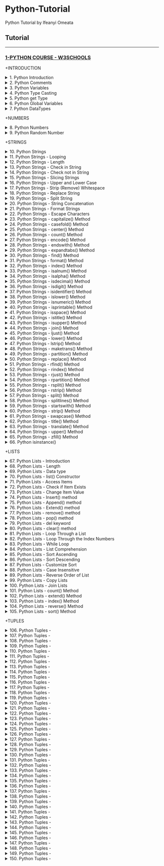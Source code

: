 # Python-Tutorial

Python Tutorial by Ifeanyi Omeata

## Tutorial

---

### [1-PYTHON COURSE - W3SCHOOLS](#)

+INTRODUCTION

<details>
  <summary>1. Python Introduction</summary>

Python is a popular programming language. It was created by Guido van Rossum, and released in 1991.

It is used for:

- web development (server-side),
- software development,
- mathematics,
- system scripting.

What can Python do?

- Python can be used on a server to create web applications.
- Python can be used alongside software to create workflows.
- Python can connect to database systems. It can also read and modify files.
- Python can be used to handle big data and perform complex mathematics.
- Python can be used for rapid prototyping, or for production-ready software development.

```py
print("Hello, World!")
```

```py
# Hello, World!
```

```py
x = "Python is awesome"
print(x)
```

```py
# Python is awesome
```

```py
x = "Python"
y = "is"
z = "awesome"
print(x, y, z)
```

```py
# Python is awesome
```

```py
x = "Python "
y = "is "
z = "awesome"
print(x + y + z)
```

In the print() function, when you try to combine a string and a number with the + operator, Python will give you an error.

```py
# Python is awesome
```

check Python version:

```bs
python --version
python -V
```

Run Python File:

```bs
python index.py
```

Run Python Shell:

```bs
python
```

```bs
Python 3.9.12 (main, Apr  5 2022, 01:53:17)
[Clang 12.0.0 ] :: Anaconda, Inc. on darwin
Type "help", "copyright", "credits" or "license" for more information.
>>> print("Hello")
Hello
>>> exit()
%
```

</details>

<details>
  <summary>2. Python Comments </summary>

- Python has commenting capability for the purpose of in-code documentation.

- Comments start with a #, and Python will render the rest of the line as a comment.

- Comments can be used to explain Python code.

- Comments can be used to make the code more readable.

- Comments can be used to prevent execution when testing code.

- Comments can be placed at the end of a line, and Python will ignore the rest of the line.

- A comment does not have to be text that explains the code, it can also be used to prevent Python from executing code.

- Python does not really have a syntax for multiline comments.

- To add a multiline comment you could insert a # for each line.

- Since Python will ignore string literals that are not assigned to a variable, you can add a multiline string (triple quotes) in your code, and place your comment inside it.

```py
#This is a comment.
print("Hello, World!")
```

```py
print("Hello, World!") #This is a comment
```

```py
#print("Hello, World!")
print("Cheers, Mate!")
```

```py
#This is a comment
#written in
#more than just one line
print("Hello, World!")
```

```py
"""
This is a comment
written in
more than just one line
"""
print("Hello, World!")
```

</details>

<details>
  <summary>3. Python Variables </summary>

- Python has no command for declaring a variable.

- A variable is created the moment you first assign a value to it.

- Variable names are case-sensitive.

- A variable can have a short name (like x and y) or a more descriptive name (age, carname, total\*volume).

Rules for Python variables:

- A variable name must start with a letter or the underscore character
- A variable name cannot start with a number
- A variable name can only contain alpha-numeric characters and underscores (A-z, 0-9, and \* )
- Variable names are case-sensitive (age, Age and AGE are three different variables)

Legal variable names:

```py
myvar = "John"
my_var = "John"
_my_var = "John"
myVar = "John"
MYVAR = "John"
myvar2 = "John"
```

- Camel Case = myVariableName
- Pascal Case = MyVariableName
- Snake Case = my_variable_name

```py
x = 5
y = "John"
print(x)
print(y)
```

```py
# 5
# John
```

```py
x = 4       # x is of type int
x = "Sally" # x is now of type str
print(x)
```

```py
# Sally
```

```py
a = 4
A = "Sally"
#A will not overwrite a
```

Many Values to Multiple Variables-

- Python allows you to assign values to multiple variables in one line:

```py
x, y, z = "Orange", "Banana", "Cherry"
print(x)
print(y)
print(z)
```

```py
# Orange
# Banana
# Cherry
```

One Value to Multiple Variables-

- And you can assign the same value to multiple variables in one line:

```py
x = y = z = "Orange"
print(x)
print(y)
print(z)
```

```py
# Orange
# Orange
# Orange
```

Unpack a Collection-

- If you have a collection of values in a list, tuple etc.
- Python allows you to extract the values into variables. This is called unpacking.

```py
fruits = ["apple", "banana", "cherry"]
x, y, z = fruits
print(x)
print(y)
print(z)
```

```py
# apple
# banana
# cherry
```

</details>

<details>
  <summary>4. Python Type Casting </summary>

If you want to specify the data type of a variable, this can be done with casting.

```py
x = str(3)    # x will be '3'
y = int(3)    # y will be 3
z = float(3)  # z will be 3.0

print(x)
print(y)
print(z)
```

```py
# 3
# 3
# 3.0
```

```py
x = int(1)   # x will be 1
y = int(2.8) # y will be 2
z = int("3") # z will be 3
```

```py
x = float(1)     # x will be 1.0
y = float(2.8)   # y will be 2.8
z = float("3")   # z will be 3.0
w = float("4.2") # w will be 4.2
```

```py
x = str("s1") # x will be 's1'
y = str(2)    # y will be '2'
z = str(3.0)  # z will be '3.0'
```

</details>

<details>
  <summary>5. Python get Type </summary>

You can get the data type of a variable with the type() function.

```py
x = 5
y = "John"
print(type(x))
print(type(y))
```

```py
# <class 'int'>
# <class 'str'>
```

</details>

<details>
  <summary>6. Python Global Variables </summary>

- Variables that are created outside of a function are known as global variables.

- Global variables can be used by everyone, both inside of functions and outside.

- If you create a variable with the same name inside a function, this variable will be local, and can only be used inside the function.

- The global variable with the same name will remain as it was, global and with the original value.

- Normally, when you create a variable inside a function, that variable is local, and can only be used inside that function.

- To create a global variable inside a function, you can use the global keyword.

- Also, use the global keyword if you want to change a global variable inside a function.

```py
x = "awesome"

def myfunc():
  print("Python is " + x)

myfunc()
```

```py
# Python is awesome
```

```py
x = "awesome"

def myfunc():
  x = "fantastic"
  print("Python is " + x)

myfunc()

print("Python is " + x)
```

```py
# Python is fantastic
# Python is awesome
```

```py
def myfunc():
  global x
  x = "fantastic"

myfunc()

print("Python is " + x)
```

```py
# Python is fantastic
```

```py
x = "awesome"

def myfunc():
  global x
  x = "fantastic"

myfunc()

print("Python is " + x)
```

```py
# Python is fantastic
```

</details>

<details>
  <summary>7. Python DataTypes </summary>

- In programming, data type is an important concept.

- Variables can store data of different types, and different types can do different things.

Python has the following data types built-in by default, in these categories:

```bs
Text Type:	        str
Numeric Types:	        int, float, complex
Sequence Types:	        list, tuple, range
Mapping Type:	        dict
Set Types:	        set, frozenset
Boolean Type:	        bool
Binary Types:	        bytes, bytearray, memoryview
None Type:	        NoneType
```

str:

```bs
x = "Hello World"	str
x = str("Hello World")	str
```

int, float, complex:

```bs
x = 20	        int
x = int(20)	int

x = 20.5	float
x = float(20.5)	float

x = 1j	        complex
x = complex(1j)	complex
```

list, tuple, range:

```bs
x = ["apple", "banana", "cherry"]	    list
x = list(("apple", "banana", "cherry"))	    list

x = ("apple", "banana", "cherry")	    tuple
x = tuple(("apple", "banana", "cherry"))    tuple

x = range(6)	                            range
```

dict:

```bs
x = {"name" : "John", "age" : 36}	dict
x = dict(name="John", age=36)	        dict
```

set, frozenset:

```bs
x = {"apple", "banana", "cherry"}	set
x = set(("apple", "banana", "cherry"))	set

x = frozenset({"apple", "banana", "cherry"})	frozenset
```

bool:

```bs
x = True	bool
x = bool(5)	bool
```

bytes, bytearray, memoryview:

```bs
x = b"Hello"	            bytes
x = bytes(5)	            bytes

x = bytearray(5)	    bytearray

x = memoryview(bytes(5))    memoryview
```

NoneType:

```bs
x = None	NoneType
```

</details>

+NUMBERS

<details>
  <summary>8. Python Numbers </summary>

There are three numeric types in Python:

- int
- float
- complex

Variables of numeric types are created when you assign a value to them.

- Int, or integer, is a whole number, positive or negative, without decimals, of unlimited length.

- Float, or "floating point number" is a number, positive or negative, containing one or more decimals.

- Float can also be scientific numbers with an "e" to indicate the power of 10.

- Complex numbers are written with a "j" as the imaginary part.

- You can convert from one type to another with the int(), float(), and complex() methods.

- You cannot convert complex numbers into another number type.

```py
x = 1    # int
y = 2.8  # float
z = 1j   # complex
print(type(x))
print(type(y))
print(type(z))
```

```py
# <class 'int'>
# <class 'float'>
# <class 'complex'>
```

```py
x = 1
y = 35656222554887711
z = -3255522

print(type(x))
print(type(y))
print(type(z))
```

```py
# <class 'int'>
# <class 'int'>
# <class 'int'>
```

```py
x = 1.10
y = 1.0
z = -35.59
x = 35e3
y = 12E4
z = -87.7e100

print(type(x))
print(type(y))
print(type(z))
```

```py
# <class 'float'>
# <class 'float'>
# <class 'float'>
# <class 'float'>
# <class 'float'>
# <class 'float'>
```

```py
x = 3+5j
y = 5j
z = -5j

print(type(x))
print(type(y))
print(type(z))
```

```py
# <class 'complex'>
# <class 'complex'>
# <class 'complex'>
```

```py
x = 1    # int
y = 2.8  # float
z = 1j   # complex

#convert from int to float:
a = float(x)

#convert from float to int:
b = int(y)

#convert from int to complex:
c = complex(x)

print(a)
print(b)
print(c)

print(type(a))
print(type(b))
print(type(c))
```

```py
1.0
2
(1+0j)
<class 'float'>
<class 'int'>
<class 'complex'>
```

</details>

<details>
  <summary>9. Python Random Number </summary>

Python does not have a random() function to make a random number, but Python has a built-in module called random that can be used to make random numbers.

```py
import random

print(random.randrange(1, 10))
```

```py
# 9
```

</details>

+STRINGS

<details>
  <summary>10. Python Strings </summary>

- Strings in python are surrounded by either single quotation marks, or double quotation marks.

- 'hello' is the same as "hello".

- You can display a string literal with the print() function.

- Assigning a string to a variable is done with the variable name followed by an equal sign and the string.

- You can assign a multiline string to a variable by using three quotes.

- Square brackets can be used to access elements of the string.

```py
print("Hello")
print('Hello')
```

```py
a = "Hello"
print(a)
```

```py
a = """Lorem ipsum dolor sit amet,
consectetur adipiscing elit,
sed do eiusmod tempor incididunt
ut labore et dolore magna aliqua."""
print(a)
```

```py
a = '''Lorem ipsum dolor sit amet,
consectetur adipiscing elit,
sed do eiusmod tempor incididunt
ut labore et dolore magna aliqua.'''
print(a)
```

```py
# Lorem ipsum dolor sit amet,
# consectetur adipiscing elit,
# sed do eiusmod tempor incididunt
# ut labore et dolore magna aliqua.
```

```py
a = "Hello, World!"
print(a[1])
```

```py
# e
```

</details>

<details>
  <summary>11. Python Strings - Looping </summary>

- Since strings are arrays, we can loop through the characters in a string, with a for loop.

```py
for x in "banana":
  print(x)
```

```py
# b
# a
# n
# a
# n
# a
```

</details>

<details>
  <summary>12. Python Strings - Length </summary>

- To get the length of a string, use the len() function.

```py
a = "Hello, World!"
print(len(a))
```

```py
# 13
```

</details>

<details>
  <summary>13. Python Strings - Check in String </summary>

- To check if a certain phrase or character is present in a string, we can use the keyword in.

```py
txt = "The best things in life are free!"
print("free" in txt)
```

```py
# True
```

```py
txt = "The best things in life are free!"
if "free" in txt:
  print("Yes, 'free' is present.")
```

```py
# Yes, 'free' is present.
```

</details>

<details>
  <summary>14. Python Strings - Check not in String </summary>

```py
txt = "The best things in life are free!"
print("expensive" not in txt)
```

```py
# True
```

```py
txt = "The best things in life are free!"
if "expensive" not in txt:
  print("No, 'expensive' is NOT present.")
```

```py
# No, 'expensive' is NOT present.
```

</details>

<details>
  <summary>15. Python Strings - Slicing Strings </summary>

- You can return a range of characters by using the slice syntax.

- Specify the start index and the end index, separated by a colon, to return a part of the string.

- By leaving out the start index, the range will start at the first character.

- By leaving out the end index, the range will go to the end.

- Use negative indexes to start the slice from the end of the string.

```py
b = "Hello, World!"
print(b[2:5])
```

```py
# llo
```

```py
b = "Hello, World!"
print(b[:5])
```

```py
# Hello
```

```py
b = "Hello, World!"
print(b[2:])
```

```py
# llo, World!
```

```py
b = "Hello, World!"
print(b[-5:-2])
```

```py
# orl
```

</details>

<details>
  <summary>16. Python Strings - Upper and Lower Case </summary>

- The upper() method returns the string in upper case.

- The lower() method returns the string in lower case.

```py
a = "Hello, World!"
print(a.upper())
```

```py
# HELLO, WORLD!
```

```py
a = "Hello, World!"
print(a.lower())
```

```py
# hello, world!
```

</details>

<details>
  <summary>17. Python Strings - Strip (Remove) Whitespace</summary>

- Whitespace is the space before and/or after the actual text, and very often you want to remove this space.

- The strip() method removes any whitespace from the beginning or the end

```py
a = " Hello, World! "
print(a.strip()) # returns "Hello, World!"
```

```py
# Hello, World!
```

</details>

<details>
  <summary>18. Python Strings - Replace String </summary>

- The replace() method replaces a string with another string.

```py
a = "Hello, World!"
print(a.replace("H", "J"))
```

```py
# Jello, World!
```

</details>

<details>
  <summary>19. Python Strings - Split String </summary>

- The split() method returns a list where the text between the specified separator becomes the list items.

- The split() method splits the string into substrings if it finds instances of the separator.

```py
a = "Hello, World!"
print(a.split(",")) # returns ['Hello', ' World!']
```

```py
# ['Hello', ' World!']
```

</details>

<details>
  <summary>20. Python Strings - String Concatenation </summary>

- To concatenate, or combine, two strings you can use the + operator.

```py
a = "Hello"
b = "World"
c = a + b
print(c)
```

```py
# HelloWorld
```

```py
a = "Hello"
b = "World"
c = a + " " + b
print(c)
```

```py
# Hello World
```

</details>

<details>
  <summary>21. Python Strings - Format Strings </summary>

- We can combine strings and numbers by using the format() method!

- The format() method takes the passed arguments, formats them, and places them in the string where the placeholders {} are.

- The format() method takes unlimited number of arguments, and are placed into the respective placeholders.

- You can use index numbers {0} to be sure the arguments are placed in the correct placeholders.

```py
age = 36
txt = "My name is John, and I am {}"
print(txt.format(age))
```

```py
# My name is John, and I am 36
```

```py
quantity = 3
itemno = 567
price = 49.95
myorder = "I want {} pieces of item {} for {} dollars."
print(myorder.format(quantity, itemno, price))
```

```py
# I want 3 pieces of item 567 for 49.95 dollars.
```

```py
quantity = 3
itemno = 567
price = 49.95
myorder = "I want to pay {2} dollars for {0} pieces of item {1}."
print(myorder.format(quantity, itemno, price))
```

```py
# I want to pay 49.95 dollars for 3 pieces of item 567
```

</details>

<details>
  <summary>22. Python Strings - Escape Characters </summary>

- To insert characters that are illegal in a string, use an escape character.

- An escape character is a backslash \ followed by the character you want to insert.

- An example of an illegal character is a double quote inside a string that is surrounded by double quotes. To fix this problem, use the escape character \".

```py
txt = "We are the so-called \"Vikings\" from the north."
```

```py
# We are the so-called "Vikings" from the north.
```

```bs
\'	  Single Quote
\\	  Backslash
\n	  New Line
\r	  Carriage Return
\t	  Tab
\b	  Backspace
\f	  Form Feed
\ooo	  Octal value
\xhh	  Hex value
```

</details>

<details>
  <summary>23. Python Strings - capitalize() Method</summary>

- The capitalize() method returns a string where the first character is upper case, and the rest is lower case.

```bs
string.capitalize()
```

```py
txt = "hello, and welcome to my world."

x = txt.capitalize()

print (x)
```

```py
# Hello, and welcome to my world.
```

```py
txt = "python is FUN!"

x = txt.capitalize()

print (x)
```

```py
# Python is fun!
```

```py
txt = "36 is my age."

x = txt.capitalize()

print (x)
```

```py
# 36 is my age
```

</details>

<details>
  <summary>24. Python Strings - casefold() Method </summary>

- The casefold() method returns a string where all the characters are lower case.

- This method is similar to the lower() method, but the casefold() method is stronger, more aggressive, meaning that it will convert more characters into lower case, and will find more matches when comparing two strings and both are converted using the casefold() method.

```py
txt = "Hello, And Welcome To My World!"

x = txt.casefold()

print(x)
```

```py
# hello, and welcome to my world!
```

</details>

<details>
  <summary>25. Python Strings - center() Method </summary>

- The center() method will center align the string, using a specified character (space is default) as the fill character.

```bs
string.center(length, character)
```

```py
txt = "banana"

x = txt.center(20)

print(x)
```

```py
# "    banana     "
```

```py
txt = "banana"

x = txt.center(20, "O")

print(x)
```

```py
# OOOOOOObananaOOOOOOO
```

</details>

<details>
  <summary>26. Python Strings - count() Method </summary>

- The count() method returns the number of times a specified value appears in the string.

```bs
string.count(value, start, end)
```

```py
txt = "I love apples, apple are my favorite fruit"

x = txt.count("apple")

print(x)
```

```py
# 2
```

```py
txt = "I love apples, apple are my favorite fruit"

x = txt.count("apple", 10, 24)

print(x)
```

```py
# 1
```

</details>

<details>
  <summary>27. Python Strings - encode() Method </summary>

- The encode() method encodes the string, using the specified encoding. If no encoding is specified, UTF-8 will be used.

```bs
string.encode(encoding=encoding, errors=errors)
```

```py
txt = "My name is Ståle"

x = txt.encode()

print(x)
```

```py
# b'My name is St\xc3\xe5le'
```

```py
txt = "My name is Ståle"

print(txt.encode(encoding="ascii",errors="backslashreplace"))
print(txt.encode(encoding="ascii",errors="ignore"))
print(txt.encode(encoding="ascii",errors="namereplace"))
print(txt.encode(encoding="ascii",errors="replace"))
print(txt.encode(encoding="ascii",errors="xmlcharrefreplace"))
```

```py
# b'My name is St\\xe5le'
# b'My name is Stle'
# b'My name is St\\N{LATIN SMALL LETTER A WITH RING ABOVE}le'
# b'My name is St?le'
# b'My name is Ståle'
```

</details>

<details>
  <summary>28. Python Strings - endswith() Method </summary>

- The endswith() method returns True if the string ends with the specified value, otherwise False.

```bs
string.endswith(value, start, end)
```

```py
txt = "Hello, welcome to my world."

x = txt.endswith(".")

print(x)
```

```py
# True
```

```py
txt = "Hello, welcome to my world."

x = txt.endswith("my world.")

print(x)
```

```py
# True
```

```py
txt = "Hello, welcome to my world."

x = txt.endswith("my world.", 5, 11)

print(x)
```

```py
# False
```

</details>

<details>
  <summary>29. Python Strings - expandtabs() Method </summary>

- The expandtabs() method sets the tab size to the specified number of whitespaces.

```bs
string.expandtabs(tabsize)
```

```py
txt = "H\te\tl\tl\to"

x =  txt.expandtabs(2)

print(x)
```

```py
# H e l l o
```

```py
txt = "H\te\tl\tl\to"

print(txt)
print(txt.expandtabs())
print(txt.expandtabs(2))
print(txt.expandtabs(4))
print(txt.expandtabs(10))
```

```py
# H       e       l       l       o
# H       e       l       l       o
# H e l l o
# H   e   l   l   o
# H         e         l         l         o
```

</details>

<details>
  <summary>30. Python Strings - find() Method </summary>

- The find() method finds the first occurrence of the specified value.

- The find() method returns -1 if the value is not found.

- The find() method is almost the same as the index() method, the only difference is that the index() method raises an exception if the value is not found.

```bs
string.find(value, start, end)
```

```py
txt = "Hello, welcome to my world."

x = txt.find("welcome")

print(x)
```

```py
# 7
```

```py
txt = "Hello, welcome to my world."

x = txt.find("e")

print(x)
```

```py
# 1
```

```py
txt = "Hello, welcome to my world."

x = txt.find("e", 5, 10)

print(x)
```

```py
# 8
```

```py
txt = "Hello, welcome to my world."

print(txt.find("q"))
print(txt.index("q"))
```

```py
# -1
# Traceback (most recent call last):
#   File "demo_ref_string_find_vs_index.py", line 4 in <module>
#     print(txt.index("q"))
# ValueError: substring not found
```

</details>

<details>
  <summary>31. Python Strings - format() Method </summary>

- The format() method formats the specified value(s) and insert them inside the string's placeholder.

- The placeholder is defined using curly brackets: {}.

- The format() method returns the formatted string.

- The placeholders can be identified using named indexes {price}, numbered indexes {0}, or even empty placeholders {}.

```bs
string.format(value1, value2...)
```

```py
txt = "For only {price:.2f} dollars!"
print(txt.format(price = 49))
```

```py
# For only 49.00 dollars!
```

```py
txt1 = "My name is {fname}, I'm {age}".format(fname = "John", age = 36)
txt2 = "My name is {0}, I'm {1}".format("John",36)
txt3 = "My name is {}, I'm {}".format("John",36)
```

```py
# My name is John, I'm 36
# My name is John, I'm 36
# My name is John, I'm 36
```

</details>

<details>
  <summary>32. Python Strings - index() Method </summary>

- The index() method finds the first occurrence of the specified value.

- The index() method raises an exception if the value is not found.

- The index() method is almost the same as the find() method, the only difference is that the find() method returns -1 if the value is not found.

```bs
string.index(value, start, end)
```

```py
txt = "Hello, welcome to my world."

x = txt.index("welcome")

print(x)
```

```py
# 7
```

```py
txt = "Hello, welcome to my world."

x = txt.index("e")

print(x)
```

```py
# 1
```

```py
txt = "Hello, welcome to my world."

x = txt.index("e", 5, 10)

print(x)
```

```py
# 8
```

```py
txt = "Hello, welcome to my world."

print(txt.find("q"))
print(txt.index("q"))
```

```py
# -1
# Traceback (most recent call last):
#   File "demo_ref_string_find_vs_index.py", line 4 in <module>
#     print(txt.index("q"))
# ValueError: substring not found
```

</details>

<details>
  <summary>33. Python Strings - isalnum() Method </summary>

- The isalnum() method returns True if all the characters are alphanumeric, meaning alphabet letter (a-z) and numbers (0-9).

- Example of characters that are not alphanumeric: (space)!#%&? etc.

```bs
string.isalnum()
```

```py
txt = "Company12"

x = txt.isalnum()

print(x)
```

```py
# True
```

```py
txt = "Company 12"

x = txt.isalnum()

print(x)
```

```py
# False
```

</details>

<details>
  <summary>34. Python Strings - isalpha() Method </summary>

- The isalpha() method returns True if all the characters are alphabet letters (a-z).

- Example of characters that are not alphabet letters: (space)!#%&? etc.

```py
txt = "CompanyX"

x = txt.isalpha()

print(x)

```

```py
# True
```

```py
txt = "Company10"

x = txt.isalpha()

print(x)

```

```py
# False
```

</details>

<details>
  <summary>35. Python Strings - isdecimal() Method </summary>

- The isdecimal() method returns True if all the characters are decimals (0-9).

- This method is used on unicode objects.

```py
a = "\u0030" #unicode for 0
b = "\u0047" #unicode for G

print(a.isdecimal())
print(b.isdecimal())
```

```py
# True
# False
```

</details>

<details>
  <summary>36. Python Strings - isdigit() Method </summary>

- The isdigit() method returns True if all the characters are digits, otherwise False.

- Exponents, like ², are also considered to be a digit.

```py
txt = "50800"

x = txt.isdigit()

print(x)
```

```py
# True
```

```py
a = "\u0030" #unicode for 0
b = "\u00B2" #unicode for ²

print(a.isdigit())
print(b.isdigit())
```

```py
# True
# True
```

</details>

<details>
  <summary>37. Python Strings - isidentifier() Method </summary>

- The isidentifier() method returns True if the string is a valid identifier, otherwise False.

- A string is considered a valid identifier if it only contains alphanumeric letters (a-z) and (0-9), or underscores (\_).

- A valid identifier cannot start with a number, or contain any spaces.

```py
txt = "Demo"

x = txt.isidentifier()

print(x)
```

```py
# True
```

```py
a = "MyFolder"
b = "Demo002"
c = "2bring"
d = "my demo"

print(a.isidentifier())
print(b.isidentifier())
print(c.isidentifier())
print(d.isidentifier())
```

```py
# True
# True
# False
# False
```

</details>

<details>
  <summary>38. Python Strings - islower() Method </summary>

- The islower() method returns True if all the characters are in lower case, otherwise False.

- Numbers, symbols and spaces are not checked, only alphabet characters.

```py
txt = "hello world!"

x = txt.islower()

print(x)
```

```py
# True
```

```py
a = "Hello world!"
b = "hello 123"
c = "mynameisPeter"

print(a.islower())
print(b.islower())
print(c.islower())

```

```py
# False
# True
# False
```

</details>

<details>
  <summary>39. Python Strings - isnumeric() Method  </summary>

- The isnumeric() method returns True if all the characters are numeric (0-9), otherwise False.

- Exponents, like ² and ¾ are also considered to be numeric values.

- "-1" and "1.5" are NOT considered numeric values, because all the characters in the string must be numeric, and the - and the . are not.

```py
txt = "565543"

x = txt.isnumeric()

print(x)

```

```py
# True
```

```py
a = "\u0030" #unicode for 0
b = "\u00B2" #unicode for ²
c = "10km2"
d = "-1"
e = "1.5"

print(a.isnumeric())
print(b.isnumeric())
print(c.isnumeric())
print(d.isnumeric())
print(e.isnumeric())

```

```py
# True
# True
# False
# False
# False
```

</details>

<details>
  <summary>40. Python Strings - isprintable() Method </summary>

- The isprintable() method returns True if all the characters are printable, otherwise False.

- Example of none printable character can be carriage return and line feed.

```py
txt = "Hello! Are you #1?"

x = txt.isprintable()

print(x)

```

```py
# True
```

```py
txt = "Hello!\nAre you #1?"

x = txt.isprintable()

print(x)
```

```py
# False
```

</details>

<details>
  <summary>41. Python Strings - isspace() Method  </summary>

The isspace() method returns True if all the characters in a string are whitespaces, otherwise False.

```py
txt = "   "

x = txt.isspace()

print(x)
```

```py
# True
```

```py
txt = "   s   "

x = txt.isspace()

print(x)

```

```py
# False
```

</details>

<details>
  <summary>42. Python Strings - istitle() Method </summary>

- The istitle() method returns True if all words in a text start with a upper case letter, AND the rest of the word are lower case letters, otherwise False.

- Symbols and numbers are ignored.

```py
txt = "Hello, And Welcome To My World!"

x = txt.istitle()

print(x)

```

```py
# True
```

```py
a = "HELLO, AND WELCOME TO MY WORLD"
b = "Hello"
c = "22 Names"
d = "This Is %'!?"

print(a.istitle())
print(b.istitle())
print(c.istitle())
print(d.istitle())

```

```py
# False
# True
# True
# True
```

</details>

<details>
  <summary>43. Python Strings - isupper() Method  </summary>

- The isupper() method returns True if all the characters are in upper case, otherwise False.

- Numbers, symbols and spaces are not checked, only alphabet characters.

```py
txt = "THIS IS NOW!"

x = txt.isupper()

print(x)

```

```py
# True
```

```py
a = "Hello World!"
b = "hello 123"
c = "MY NAME IS PETER"

print(a.isupper())
print(b.isupper())
print(c.isupper())

```

```py
# False
# False
# True
```

</details>

<details>
  <summary>44. Python Strings - join() Method  </summary>

- The join() method takes all items in an iterable and joins them into one string.

- A string must be specified as the separator.

```py
myTuple = ("John", "Peter", "Vicky")

x = "#".join(myTuple)

print(x)
```

```py
# John#Peter#Vicky
```

```py
myDict = {"name": "John", "country": "Norway"}
mySeparator = "TEST"

x = mySeparator.join(myDict)

print(x)

```

```py
# nameTESTcountry
```

</details>

<details>
  <summary>45. Python Strings - ljust() Method </summary>

The ljust() method will left align the string, using a specified character (space is default) as the fill character.

```py
txt = "banana"

x = txt.ljust(20)

print(x, "is my favorite fruit.")
```

```py
# banana              is my favorite fruit.
```

```py
txt = "banana"

x = txt.ljust(20, "O")

print(x)

```

```py
# bananaOOOOOOOOOOOOOO
```

</details>

<details>
  <summary>46. Python Strings - lower() Method </summary>

- The lower() method returns a string where all characters are lower case.

- Symbols and Numbers are ignored.

```py
txt = "Hello my FRIENDS"

x = txt.lower()

print(x)

```

```py
# hello my friends
```

</details>

<details>
  <summary>47. Python Strings - lstrip() Method </summary>

The lstrip() method removes any leading characters (space is the default leading character to remove).

```py
txt = "     banana     "

x = txt.lstrip()

print("of all fruits", x, "is my favorite")
```

```py
# of all fruits banana     is my favorite
```

```py
txt = ",,,,,ssaaww.....banana"

x = txt.lstrip(",.asw")

print(x)

```

```py
# banana
```

</details>

<details>
  <summary>48. Python Strings - maketrans() Method </summary>

- The maketrans() method returns a mapping table that can be used with the translate() method to replace specified characters.

```py
txt = "Hello Sam!"

mytable = txt.maketrans("S", "P")

print(txt.translate(mytable))

```

```py
# Hello Pam!
```

```py
txt = "Hi Sam!"

x = "mSa"
y = "eJo"

mytable = txt.maketrans(x, y)

print(txt.translate(mytable))

```

```py
# Hi Joe!
```

```py
txt = "Good night Sam!"

x = "mSa"
y = "eJo"
z = "odnght"

mytable = txt.maketrans(x, y, z)

print(txt.translate(mytable))
```

```py
# G i Joe!
```

</details>

<details>
  <summary>49. Python Strings - partition() Method </summary>

- The partition() method searches for a specified string, and splits the string into a tuple containing three elements.

- The first element contains the part before the specified string.

- The second element contains the specified string.

- The third element contains the part after the string.

```py
txt = "I could eat bananas all day"

x = txt.partition("bananas")

print(x)

```

```py
# ('I could eat ', 'bananas', ' all day')
```

```py
txt = "I could eat bananas all day"

x = txt.partition("apples")

print(x)

```

```py
# ('I could eat bananas all day', '', '')
```

</details>

<details>
  <summary>50. Python Strings - replace() Method </summary>

The replace() method replaces a specified phrase with another specified phrase.

```py
txt = "I like bananas"

x = txt.replace("bananas", "apples")

print(x)
```

```py
# I like apples
```

```py
txt = "one one was a race horse, two two was one too."

x = txt.replace("one", "three")

print(x)

```

```py
# three three was a race horse, two two was three too."
```

```py
txt = "one one was a race horse, two two was one too."

x = txt.replace("one", "three", 2)

print(x)

```

```py
# three three was a race horse, two two was one too."
```

</details>

<details>
  <summary>51. Python Strings - rfind() Method </summary>

- The rfind() method finds the last occurrence of the specified value.

- The rfind() method returns -1 if the value is not found.

- The rfind() method is almost the same as the rindex() method.

```py
txt = "Mi casa, su casa."

x = txt.rfind("casa")

print(x)

```

```py
# 12
```

```py
txt = "Hello, welcome to my world."

x = txt.rfind("e")

print(x)

```

```py
# 13
```

```py
txt = "Hello, welcome to my world."

x = txt.rfind("e", 5, 10)

print(x)

```

```py
# 8
```

```py
txt = "Hello, welcome to my world."

print(txt.rfind("q"))
print(txt.rindex("q"))
```

```py
# -1
# Traceback (most recent call last):
#   File "demo_ref_string_rfind_vs_rindex.py", line 4 in <module>
#     print(txt.rindex("q"))
# ValueError: substring not found
```

</details>

<details>
  <summary>52. Python Strings - rindex() Method </summary>

- The rindex() method finds the last occurrence of the specified value.

- The rindex() method raises an exception if the value is not found.

- The rindex() method is almost the same as the rfind() method.

```py
txt = "Mi casa, su casa."

x = txt.rindex("casa")

print(x)

```

```py
# 12
```

```py
txt = "Hello, welcome to my world."

x = txt.rindex("e")

print(x)

```

```py
# 13
```

```py
txt = "Hello, welcome to my world."

x = txt.rindex("e", 5, 10)

print(x)
```

```py
# 8
```

```py
txt = "Hello, welcome to my world."

print(txt.rfind("q"))
print(txt.rindex("q"))
```

```py
# -1
# Traceback (most recent call last):
#   File "demo_ref_string_rfind_vs_rindex.py", line 4 in <module>
#     print(txt.rindex("q"))
# ValueError: substring not found
```

</details>

<details>
  <summary>53. Python Strings - rjust() Method  </summary>

The rjust() method will right align the string, using a specified character (space is default) as the fill character.

```py
txt = "banana"

x = txt.rjust(20)

print(x, "is my favorite fruit.")
```

```py
#                  banana is my favorite fruit.
```

```py
txt = "banana"

x = txt.rjust(20, "O")

print(x)

```

```py
# OOOOOOOOOOOOOObanana
```

</details>

<details>
  <summary>54. Python Strings - rpartition() Method </summary>

- The rpartition() method searches for the last occurrence of a specified string, and splits the string into a tuple containing three elements.

- The first element contains the part before the specified string.

- The second element contains the specified string.

- The third element contains the part after the string.

```py
txt = "I could eat bananas all day, bananas are my favorite fruit"

x = txt.rpartition("bananas")

print(x)
```

```py
# ('I could eat bananas all day, ', 'bananas', ' are my favorite fruit')
```

```py
txt = "I could eat bananas all day, bananas are my favorite fruit"

x = txt.rpartition("apples")

print(x)
```

```py
# ('', '', 'I could eat bananas all day, bananas are my favorite fruit')
```

</details>

<details>
  <summary>55. Python Strings - rsplit() Method </summary>

- The rsplit() method splits a string into a list, starting from the right.

- If no "max" is specified, this method will return the same as the split() method.

```py
txt = "apple, banana, cherry"

x = txt.rsplit(", ")

print(x)
```

```py
# ['apple', 'banana', 'cherry']
```

```py
txt = "apple, banana, cherry"

# setting the maxsplit parameter to 1, will return a list with 2 elements!
x = txt.rsplit(", ", 1)

print(x)

# note that the result has only 2 elements "apple, banana" is the first element, and "cherry" is the last.
```

```py
['apple, banana', 'cherry']
```

</details>

<details>
  <summary>56. Python Strings - rstrip() Method </summary>

The rstrip() method removes any trailing characters (characters at the end a string), space is the default trailing character to remove.

```py
txt = "     banana     "

x = txt.rstrip()

print("of all fruits", x, "is my favorite")
```

```py
# of all fruits     banana is my favorite
```

```py
txt = "banana,,,,,ssqqqww....."

x = txt.rstrip(",.qsw")

print(x)

```

```py
# banana
```

</details>

<details>
  <summary>57. Python Strings - split() Method </summary>

```py
txt = "welcome to the jungle"

x = txt.split()

print(x)
```

```py
# ['welcome', 'to', 'the', 'jungle']
```

```py
txt = "hello, my name is Peter, I am 26 years old"

x = txt.split(", ")

print(x)
```

```py
# ['hello', 'my name is Peter', 'I am 26 years old']
```

```py
txt = "apple#banana#cherry#orange"

x = txt.split("#")

print(x)

```

```py
# ['apple', 'banana', 'cherry', 'orange']
```

```py
txt = "apple#banana#cherry#orange"

# setting the maxsplit parameter to 1, will return a list with 2 elements!
x = txt.split("#", 1)

print(x)
```

```py
# ['apple', 'banana#cherry#orange']
```

</details>

<details>
  <summary>58. Python Strings - splitlines() Method </summary>

The splitlines() method splits a string into a list. The splitting is done at line breaks.

```py
txt = "Thank you for the music\nWelcome to the jungle"

x = txt.splitlines()

print(x)

```

```py
# ['Thank you for the music', 'Welcome to the jungle']
```

```py
txt = "Thank you for the music\nWelcome to the jungle"

x = txt.splitlines(True)

print(x)

```

```py
# ['Thank you for the music\n', 'Welcome to the jungle']
```

</details>

<details>
  <summary>59. Python Strings - startswith() Method </summary>

The startswith() method returns True if the string starts with the specified value, otherwise False.

```py
txt = "Hello, welcome to my world."

x = txt.startswith("Hello")

print(x)

```

```py
# True
```

```py
txt = "Hello, welcome to my world."

x = txt.startswith("wel", 7, 20)

print(x)

```

```py
# True
```

</details>

<details>
  <summary>60. Python Strings - strip() Method </summary>

The strip() method removes any leading (spaces at the beginning) and trailing (spaces at the end) characters (space is the default leading character to remove).

```py
txt = "     banana     "

x = txt.strip()

print("of all fruits", x, "is my favorite")

```

```py
# of all fruits banana is my favorite
```

```py
txt = ",,,,,rrttgg.....banana....rrr"

x = txt.strip(",.grt")

print(x)

```

```py
# banana
```

</details>

<details>
  <summary>61. Python Strings - swapcase() Method </summary>

The swapcase() method returns a string where all the upper case letters are lower case and vice versa.

```py
txt = "Hello My Name Is PETER"

x = txt.swapcase()

print(x)

```

```py
# hELLO mY nAME iS peter
```

</details>

<details>
  <summary>62. Python Strings - title() Method </summary>

- The title() method returns a string where the first character in every word is upper case. Like a header, or a title.

- If the word contains a number or a symbol, the first letter after that will be converted to upper case.

```py
txt = "Welcome to my world"

x = txt.title()

print(x)
```

```py
# Welcome To My World
```

```py
txt = "Welcome to my 2nd world"

x = txt.title()

print(x)

```

```py
# Welcome To My 2Nd World
```

</details>

<details>
  <summary>63. Python Strings - translate() Method </summary>

- The translate() method returns a string where some specified characters are replaced with the character described in a dictionary, or in a mapping table.

- Use the maketrans() method to create a mapping table.

- If a character is not specified in the dictionary/table, the character will not be replaced.

- If you use a dictionary, you must use ascii codes instead of characters.

```py
#use a dictionary with ascii codes to replace 83 (S) with 80 (P):
mydict = {83:  80}

txt = "Hello Sam!"

print(txt.translate(mydict))

```

```py
# Hello Pam!
```

```py
txt = "Hello Sam!"

mytable = txt.maketrans("S", "P")

print(txt.translate(mytable))

```

```py
# Hello Pam!
```

```py
txt = "Hi Sam!"

x = "mSa"
y = "eJo"

mytable = txt.maketrans(x, y)

print(txt.translate(mytable))

```

```py
# Hi Joe!
```

```py
txt = "Good night Sam!"

x = "mSa"
y = "eJo"
z = "odnght"

mytable = txt.maketrans(x, y, z)

print(txt.translate(mytable))

```

```py
# G i Joe!
```

```py
txt = "Good night Sam!"

mydict = {109: 101, 83: 74, 97: 111, 111: None, 100: None, 110: None, 103: None, 104: None, 116: None}

print(txt.translate(mydict))

```

```py
# G i Joe!
```

</details>

<details>
  <summary>64. Python Strings - upper() Method </summary>

- The upper() method returns a string where all characters are in upper case.

- Symbols and Numbers are ignored.

```py
txt = "Hello my friends"

x = txt.upper()

print(x)

```

```py
# HELLO MY FRIENDS
```

</details>

<details>
  <summary>65. Python Strings - zfill() Method </summary>

- The zfill() method adds zeros (0) at the beginning of the string, until it reaches the specified length.

- If the value of the len parameter is less than the length of the string, no filling is done.

```py
txt = "50"

x = txt.zfill(10)

print(x)

```

```py
# 0000000050
```

```py
a = "hello"
b = "welcome to the jungle"
c = "10.000"

print(a.zfill(10))
print(b.zfill(10))
print(c.zfill(10))
```

```py
# 00000hello
# welcome to the jungle
# 000010.000
```

</details>

<details>
  <summary>66. Python isinstance() </summary>

Python also has many built-in functions that return a boolean value, like the isinstance() function, which can be used to determine if an object is of a certain data type

```py
x = 200
print(isinstance(x, int))
```

```py
# True
```

</details>

+LISTS

<details>
  <summary>67. Python Lists - Introduction </summary>

- Lists are used to store multiple items in a single variable.

- Lists are one of 4 built-in data types in Python used to store collections of data, the other 3 are Tuple, Set, and Dictionary, all with different qualities and usage.

- Lists are created using square brackets.

- List items are ordered, changeable, and allow duplicate values.

- List items are indexed, the first item has index [0], the second item has index [1] etc.

- The list is changeable, meaning that we can change, add, and remove items in a list after it has been created.

There are four collection data types in the Python programming language:

- List is a collection which is ordered and changeable. Allows duplicate members.
- Tuple is a collection which is ordered and unchangeable. Allows duplicate members.
- Set is a collection which is unordered, unchangeable\*, and unindexed. No duplicate members.
- Dictionary is a collection which is ordered\*\* and changeable. No duplicate members.

```py
thislist = ["apple", "banana", "cherry"]
print(thislist)
```

```py
# ['apple', 'banana', 'cherry']
```

</details>

<details>
  <summary>68. Python Lists - Length</summary>

To determine how many items a list has, use the len() function.

```py
thislist = ["apple", "banana", "cherry"]
print(len(thislist))
```

```py
# 3
```

</details>

<details>
  <summary>69. Python Lists - Data type </summary>

```py
mylist = ["apple", "banana", "cherry"]

print(type(mylist))

```

```py
# <class 'list'>
```

</details>

<details>
  <summary>70. Python Lists - list() Constructor </summary>

```py
thislist = list(("apple", "banana", "cherry"))
print(thislist)

```

```py
# ['apple', 'banana', 'cherry']
```

</details>

<details>
  <summary>71. Python Lists - Access Items</summary>

```py
thislist = ["apple", "banana", "cherry"]
print(thislist[1])

```

```py
# banana
```

```py
thislist = ["apple", "banana", "cherry"]
print(thislist[-1])

```

```py
# cherry
```

```py
thislist = ["apple", "banana", "cherry", "orange", "kiwi", "melon", "mango"]
print(thislist[2:5])

#This will return the items from position 2 to 5.

#Remember that the first item is position 0,
#and note that the item in position 5 is NOT included

```

```py
# ['cherry', 'orange', 'kiwi']
```

```py
thislist = ["apple", "banana", "cherry", "orange", "kiwi", "melon", "mango"]
print(thislist[:4])

#This will return the items from index 0 to index 4.

#Remember that index 0 is the first item, and index 4 is the fifth item
#Remember that the item in index 4 is NOT included

```

```py
# ['apple', 'banana', 'cherry', 'orange']
```

```py
thislist = ["apple", "banana", "cherry", "orange", "kiwi", "melon", "mango"]
print(thislist[2:])

#This will return the items from index 2 to the end.

#Remember that index 0 is the first item, and index 2 is the third
```

```py
# ['cherry', 'orange', 'kiwi', 'melon', 'mango']
```

```py
thislist = ["apple", "banana", "cherry", "orange", "kiwi", "melon", "mango"]
print(thislist[-4:-1])

#Negative indexing means starting from the end of the list.

#This example returns the items from index -4 (included) to index -1 (excluded)

#Remember that the last item has the index -1,

```

```py
# ['orange', 'kiwi', 'melon']
```

</details>

<details>
  <summary>72. Python Lists - Check if Item Exists </summary>

```py
thislist = ["apple", "banana", "cherry"]
if "apple" in thislist:
  print("Yes, 'apple' is in the fruits list")
```

```py
# Yes, 'apple' is in the fruits list
```

</details>

<details>
  <summary>73. Python Lists - Change Item Value</summary>

```py
thislist = ["apple", "banana", "cherry"]
thislist[1] = "blackcurrant"

print(thislist)

```

```py
# ['apple', 'blackcurrant', 'cherry']
```

```py
thislist = ["apple", "banana", "cherry", "orange", "kiwi", "mango"]

thislist[1:3] = ["blackcurrant", "watermelon"]

print(thislist)

```

```py
# ['apple', 'blackcurrant', 'watermelon', 'orange', 'kiwi', 'mango']
```

```py
thislist = ["apple", "banana", "cherry"]

thislist[1:2] = ["blackcurrant", "watermelon"]

print(thislist)

```

```py
# ['apple', 'blackcurrant', 'watermelon', 'cherry']
```

```py
thislist = ["apple", "banana", "cherry"]

thislist[1:3] = ["watermelon"]

print(thislist)

```

```py
# ['apple', 'watermelon']
```

</details>

<details>
  <summary>74. Python Lists - Insert() method </summary>

- To insert a new list item, without replacing any of the existing values, we can use the insert() method.

- The insert() method inserts an item at the specified index.

```py
thislist = ["apple", "banana", "cherry"]

thislist.insert(2, "watermelon")

print(thislist)

```

```py
# ['apple', 'banana', 'watermelon', 'cherry']
```

```py
thislist = ["apple", "banana", "cherry"]
thislist.insert(1, "orange")
print(thislist)

```

```py
# ['apple', 'orange', 'banana', 'cherry']
```

</details>

<details>
  <summary>75. Python Lists - Append() method </summary>

To add an item to the end of the list, use the append() method.

```py
thislist = ["apple", "banana", "cherry"]

thislist.append("orange")

print(thislist)

```

```py
# ['apple', 'banana', 'cherry', 'orange']
```

</details>

<details>
  <summary>76. Python Lists - Extend() method</summary>

To append elements from another list to the current list, use the extend() method.

```py
thislist = ["apple", "banana", "cherry"]
tropical = ["mango", "pineapple", "papaya"]

thislist.extend(tropical)

print(thislist)

```

```py
# ['apple', 'banana', 'cherry', 'mango', 'pineapple', 'papaya']
```

```py
thislist = ["apple", "banana", "cherry"]
thistuple = ("kiwi", "orange")

thislist.extend(thistuple)

print(thislist)

```

```py
# ['apple', 'banana', 'cherry', 'kiwi', 'orange']
```

</details>

<details>
  <summary>77. Python Lists - remove() method </summary>

The remove() method removes the specified item.

```py
thislist = ["apple", "banana", "cherry"]
thislist.remove("banana")
print(thislist)

```

```py
# ['apple', 'cherry']
```

</details>

<details>
  <summary>78. Python Lists - pop() method </summary>

The pop() method removes the specified index.

```py
thislist = ["apple", "banana", "cherry"]
thislist.pop(1)
print(thislist)

```

```py
# ['apple', 'cherry']
```

```py
thislist = ["apple", "banana", "cherry"]
thislist.pop()
print(thislist)

```

```py
# ['apple', 'banana']
```

</details>

<details>
  <summary>79. Python Lists - del keyword </summary>

The del keyword also removes the specified index.

```py
thislist = ["apple", "banana", "cherry"]
del thislist[0]
print(thislist)

```

```py
# ['banana', 'cherry']
```

```py
thislist = ["apple", "banana", "cherry"]
del thislist
print(thislist) #this will cause an error because you have succsesfully deleted "thislist".
```

```py
# Traceback (most recent call last):
#   File "demo_list_del2.py", line 3, in <module>
#     print(thislist) #this will cause an error because you have succsesfully deleted "thislist".
# NameError: name 'thislist' is not defined
```

</details>

<details>
  <summary>80. Python Lists - clear() method </summary>

- The clear() method empties the list.

- The list still remains, but it has no content.

```py
thislist = ["apple", "banana", "cherry"]
thislist.clear()
print(thislist)
```

```py
# []
```

</details>

<details>
  <summary>81. Python Lists - Loop Through a List </summary>

You can loop through the list items by using a for loop.

```py
thislist = ["apple", "banana", "cherry"]
for x in thislist:
  print(x)

```

```py
# apple
# banana
# cherry
```

</details>

<details>
  <summary>82. Python Lists - Loop Through the Index Numbers</summary>

- You can also loop through the list items by referring to their index number.

- Use the range() and len() functions to create a suitable iterable.

```py
thislist = ["apple", "banana", "cherry"]
for i in range(len(thislist)):
  print(thislist[i])
```

```py
# apple
# banana
# cherry
```

</details>

<details>
  <summary>83. Python Lists - While Loop </summary>

- You can loop through the list items by using a while loop.

- Use the len() function to determine the length of the list, then start at 0 and loop your way through the list items by referring to their indexes.

- Remember to increase the index by 1 after each iteration.

```py
thislist = ["apple", "banana", "cherry"]
i = 0
while i < len(thislist):
  print(thislist[i])
  i = i + 1

```

```py
# apple
# banana
# cherry
```

</details>

<details>
  <summary>84. Python Lists - List Comprehension</summary>

The Syntax:

```bs
newlist = [expression for item in iterable if condition == True]
```

List Comprehension offers the shortest syntax for looping through lists.

```py
thislist = ["apple", "banana", "cherry"]
[print(x) for x in thislist]

```

```py
# apple
# banana
# cherry
```

```py
fruits = ["apple", "banana", "cherry", "kiwi", "mango"]
newlist = []

for x in fruits:
  if "a" in x:
    newlist.append(x)

print(newlist)

```

```py
# ['apple', 'banana', 'mango']
```

```py
fruits = ["apple", "banana", "cherry", "kiwi", "mango"]
newlist = [x for x in fruits if "a" in x]

print(newlist)

```

```py
# ['apple', 'banana', 'mango']
```

```py
fruits = ["apple", "banana", "cherry", "kiwi", "mango"]

newlist = [x for x in fruits if x != "apple"]

print(newlist)

```

```py
# ['banana', 'cherry', 'kiwi', 'mango']
```

```py
fruits = ["apple", "banana", "cherry", "kiwi", "mango"]

newlist = [x for x in fruits]

print(newlist)

```

```py
# ['apple', 'banana', 'cherry', 'kiwi', 'mango']
```

```py
newlist = [x for x in range(10)]

print(newlist)

```

```py
# [0, 1, 2, 3, 4, 5, 6, 7, 8, 9]
```

```py
newlist = [x for x in range(10) if x < 5]

print(newlist)

```

```py
# [0, 1, 2, 3, 4]
```

```py
fruits = ["apple", "banana", "cherry", "kiwi", "mango"]

newlist = [x.upper() for x in fruits]

print(newlist)

```

```py
# ['APPLE', 'BANANA', 'CHERRY', 'KIWI', 'MANGO']
```

```py
fruits = ["apple", "banana", "cherry", "kiwi", "mango"]

newlist = ['hello' for x in fruits]

print(newlist)

```

```py
# ['hello', 'hello', 'hello', 'hello', 'hello']
```

```py
fruits = ["apple", "banana", "cherry", "kiwi", "mango"]

newlist = [x if x != "banana" else "orange" for x in fruits]

print(newlist)

```

```py
# ['apple', 'orange', 'cherry', 'kiwi', 'mango']
```

</details>

<details>
  <summary>85. Python Lists - Sort Ascending </summary>

List objects have a sort() method that will sort the list alphanumerically, ascending, by default.

```py
thislist = ["orange", "mango", "kiwi", "pineapple", "banana"]

thislist.sort()

print(thislist)

```

```py
# ['banana', 'kiwi', 'mango', 'orange', 'pineapple']
```

```py
thislist = [100, 50, 65, 82, 23]

thislist.sort()

print(thislist)

```

```py
# [23, 50, 65, 82, 100]
```

</details>

<details>
  <summary>86. Python Lists - Sort Descending</summary>

```py
thislist = ["orange", "mango", "kiwi", "pineapple", "banana"]

thislist.sort(reverse = True)

print(thislist)

```

```py
# ['pineapple', 'orange', 'mango', 'kiwi', 'banana']
```

```py
thislist = [100, 50, 65, 82, 23]

thislist.sort(reverse = True)

print(thislist)

```

```py
# [100, 82, 65, 50, 23]
```

</details>

<details>
  <summary>87. Python Lists - Customize Sort </summary>

```py
def myfunc(n):
  return abs(n - 50)

thislist = [100, 50, 65, 82, 23]

thislist.sort(key = myfunc)

print(thislist)

```

```py
# [50, 65, 23, 82, 100]
```

</details>

<details>
  <summary>88. Python Lists - Case Insensitive </summary>

By default the sort() method is case sensitive, resulting in all capital letters being sorted before lower case letters.

```py
thislist = ["banana", "Orange", "Kiwi", "cherry"]

thislist.sort()

print(thislist)

```

```py
# ['Kiwi', 'Orange', 'banana', 'cherry']
```

```py
thislist = ["banana", "Orange", "Kiwi", "cherry"]

thislist.sort(key = str.lower)

print(thislist)

```

```py
# ['banana', 'cherry', 'Kiwi', 'Orange']
```

</details>

<details>
  <summary>89. Python Lists - Reverse Order of List </summary>

- What if you want to reverse the order of a list, regardless of the alphabet?

- The reverse() method reverses the current sorting order of the elements.

```py
thislist = ["banana", "Orange", "Kiwi", "cherry"]

thislist.reverse()

print(thislist)

```

```py
# ['cherry', 'Kiwi', 'Orange', 'banana']
```

</details>

<details>
  <summary>99. Python Lists - Copy Lists </summary>

- You cannot copy a list simply by typing list2 = list1, because: list2 will only be a reference to list1, and changes made in list1 will automatically also be made in list2.

- There are ways to make a copy, one way is to use the built-in List method copy().

- Another way to make a copy is to use the built-in method list().

```py
thislist = ["apple", "banana", "cherry"]
mylist = thislist.copy()
print(mylist)

```

```py
# ['apple', 'banana', 'cherry']
```

```py
thislist = ["apple", "banana", "cherry"]
mylist = list(thislist)
print(mylist)

```

```py
# ['apple', 'banana', 'cherry']
```

</details>

<details>
  <summary>100. Python Lists - Join Lists</summary>

- There are several ways to join, or concatenate, two or more lists in Python.

- One of the easiest ways are by using the + operator.

- Another way to join two lists is by appending all the items from list2 into list1, one by one.

- Or you can use the extend() method, which purpose is to add elements from one list to another list.

```py
list1 = ["a", "b", "c"]
list2 = [1, 2, 3]

list3 = list1 + list2
print(list3)

```

```py
# ['a', 'b', 'c', 1, 2, 3]
```

```py
list1 = ["a", "b" , "c"]
list2 = [1, 2, 3]

for x in list2:
  list1.append(x)

print(list1)

```

```py
# ['a', 'b', 'c', 1, 2, 3]
```

```py
list1 = ["a", "b" , "c"]
list2 = [1, 2, 3]

list1.extend(list2)
print(list1)

```

```py
# ['a', 'b', 'c', 1, 2, 3]
```

</details>

<details>
  <summary>101. Python Lists - count() Method </summary>

The count() method returns the number of elements with the specified value.

```py
fruits = ["apple", "banana", "cherry"]

x = fruits.count("cherry")

print(x)

```

```py
# 1
```

```py
fruits = [1, 4, 2, 9, 7, 8, 9, 3, 1]

x = fruits.count(9)

print(x)

```

```py
# 2
```

</details>

<details>
  <summary>102. Python Lists - extend() Method </summary>

The extend() method adds the specified list elements (or any iterable) to the end of the current list.

```py
fruits = ['apple', 'banana', 'cherry']

cars = ['Ford', 'BMW', 'Volvo']

fruits.extend(cars)

print(fruits)
```

```py
# ['apple', 'banana', 'cherry', 'Ford', 'BMW', 'Volvo']
```

```py
fruits = ['apple', 'banana', 'cherry']

points = (1, 4, 5, 9)

fruits.extend(points)

print(fruits)

```

```py
# ['apple', 'banana', 'cherry', 1, 4, 5, 9]
```

</details>

<details>
  <summary>103. Python Lists - index() Method </summary>

The index() method returns the position at the first occurrence of the specified value.

```py
fruits = ['apple', 'banana', 'cherry']

x = fruits.index("cherry")

print(x)

```

```py
# 2
```

```py
fruits = [4, 55, 64, 32, 16, 32]

x = fruits.index(32)

print(x)

```

```py
# 3
```

</details>

<details>
  <summary>104. Python Lists - reverse() Method </summary>

The reverse() method reverses the sorting order of the elements.

```py
fruits = ['apple', 'banana', 'cherry']

fruits.reverse()

print(fruits)

```

```py
# ['cherry', 'banana', 'apple']
```

</details>

<details>
  <summary>105. Python Lists - sort() Method </summary>

- The sort() method sorts the list ascending by default.

- You can also make a function to decide the sorting criteria(s).

```py
cars = ['Ford', 'BMW', 'Volvo']

cars.sort()

print(cars)

```

```py
# ['BMW', 'Ford', 'Volvo']
```

```py
cars = ['Ford', 'BMW', 'Volvo']

cars.sort(reverse=True)

print(cars)

```

```py
# ['Volvo', 'Ford', 'BMW']
```

```py
# A function that returns the length of the value:
def myFunc(e):
  return len(e)

cars = ['Ford', 'Mitsubishi', 'BMW', 'VW']

cars.sort(key=myFunc)

print(cars)

```

```py
# ['VW', 'BMW', 'Ford', 'Mitsubishi']
```

```py
def myFunc(e):
  return e['year']

cars = [
  {'car': 'Ford', 'year': 2005},
  {'car': 'Mitsubishi', 'year': 2000},
  {'car': 'BMW', 'year': 2019},
  {'car': 'VW', 'year': 2011}
]

cars.sort(key=myFunc)

print(cars)

```

```py
# [{'car': 'Mitsubishi', 'year': 2000}, {'car': 'Ford', 'year': 2005}, {'car': 'VW', 'year': 2011}, {'car': 'BMW', 'year': 2019}]
```

```py
# A function that returns the length of the value:
def myFunc(e):
  return len(e)

cars = ['Ford', 'Mitsubishi', 'BMW', 'VW']

cars.sort(reverse=True, key=myFunc)

print(cars)

```

```py
# ['Mitsubishi', 'Ford'', 'BMW', 'VW']
```

</details>

+TUPLES

<details>
  <summary>106. Python Tuples - </summary>

```py

```

```py

```

```py

```

```py

```

</details>

<details>
  <summary>107. Python Tuples - </summary>

```py

```

```py

```

```py

```

```py

```

</details>

<details>
  <summary>108. Python Tuples - </summary>

```py

```

```py

```

```py

```

```py

```

</details>

<details>
  <summary>109. Python Tuples - </summary>

```py

```

```py

```

```py

```

```py

```

</details>

<details>
  <summary>110. Python Tuples - </summary>

```py

```

```py

```

```py

```

```py

```

</details>

<details>
  <summary>111. Python Tuples - </summary>

```py

```

```py

```

```py

```

```py

```

</details>

<details>
  <summary>112. Python Tuples - </summary>

```py

```

```py

```

```py

```

```py

```

</details>

<details>
  <summary>113. Python Tuples - </summary>

```py

```

```py

```

```py

```

```py

```

</details>

<details>
  <summary>114. Python Tuples - </summary>

```py

```

```py

```

```py

```

```py

```

</details>

<details>
  <summary>115. Python Tuples - </summary>

```py

```

```py

```

```py

```

```py

```

</details>

<details>
  <summary>116. Python Tuples - </summary>

```py

```

```py

```

```py

```

```py

```

</details>

<details>
  <summary>117. Python Tuples - </summary>

```py

```

```py

```

```py

```

```py

```

</details>

<details>
  <summary>118. Python Tuples - </summary>

```py

```

```py

```

```py

```

```py

```

</details>

<details>
  <summary>119. Python Tuples - </summary>

```py

```

```py

```

```py

```

```py

```

</details>

<details>
  <summary>120. Python Tuples - </summary>

```py

```

```py

```

```py

```

```py

```

</details>

<details>
  <summary>121. Python Tuples - </summary>

```py

```

```py

```

```py

```

```py

```

</details>

<details>
  <summary>122. Python Tuples - </summary>

```py

```

```py

```

```py

```

```py

```

</details>

<details>
  <summary>123. Python Tuples - </summary>

```py

```

```py

```

```py

```

```py

```

</details>

<details>
  <summary>124. Python Tuples - </summary>

```py

```

```py

```

```py

```

```py

```

</details>

<details>
  <summary>125. Python Tuples - </summary>

```py

```

```py

```

```py

```

```py

```

</details>

<details>
  <summary>126. Python Tuples - </summary>

```py

```

```py

```

```py

```

```py

```

</details>

<details>
  <summary>127. Python Tuples - </summary>

```py

```

```py

```

```py

```

```py

```

</details>

<details>
  <summary>128. Python Tuples - </summary>

```py

```

```py

```

```py

```

```py

```

</details>

<details>
  <summary>129. Python Tuples - </summary>

```py

```

```py

```

```py

```

```py

```

</details>

<details>
  <summary>130. Python Tuples - </summary>

```py

```

```py

```

```py

```

```py

```

</details>

<details>
  <summary>131. Python Tuples - </summary>

```py

```

```py

```

```py

```

```py

```

</details>

<details>
  <summary>132. Python Tuples - </summary>

```py

```

```py

```

```py

```

```py

```

</details>

<details>
  <summary>133. Python Tuples - </summary>

```py

```

```py

```

```py

```

```py

```

</details>

<details>
  <summary>134. Python Tuples - </summary>

```py

```

```py

```

```py

```

```py

```

</details>

<details>
  <summary>135. Python Tuples - </summary>

```py

```

```py

```

```py

```

```py

```

</details>

<details>
  <summary>136. Python Tuples - </summary>

```py

```

```py

```

```py

```

```py

```

</details>

<details>
  <summary>137. Python Tuples - </summary>

```py

```

```py

```

```py

```

```py

```

</details>

<details>
  <summary>138. Python Tuples - </summary>

```py

```

```py

```

```py

```

```py

```

</details>

<details>
  <summary>139. Python Tuples - </summary>

```py

```

```py

```

```py

```

```py

```

</details>

<details>
  <summary>140. Python Tuples - </summary>

```py

```

```py

```

```py

```

```py

```

</details>

<details>
  <summary>141. Python Tuples - </summary>

```py

```

```py

```

```py

```

```py

```

</details>

<details>
  <summary>142. Python Tuples - </summary>

```py

```

```py

```

```py

```

```py

```

</details>

<details>
  <summary>143. Python Tuples - </summary>

```py

```

```py

```

```py

```

```py

```

</details>

<details>
  <summary>144. Python Tuples - </summary>

```py

```

```py

```

```py

```

```py

```

</details>

<details>
  <summary>145. Python Tuples - </summary>

```py

```

```py

```

```py

```

```py

```

</details>

<details>
  <summary>146. Python Tuples - </summary>

```py

```

```py

```

```py

```

```py

```

</details>

<details>
  <summary>147. Python Tuples - </summary>

```py

```

```py

```

```py

```

```py

```

</details>

<details>
  <summary>148. Python Tuples - </summary>

```py

```

```py

```

```py

```

```py

```

</details>

<details>
  <summary>149. Python Tuples - </summary>

```py

```

```py

```

```py

```

```py

```

</details>

<details>
  <summary>150. Python Tuples - </summary>

```py

```

```py

```

```py

```

```py

```

</details>
